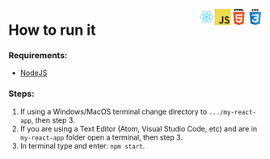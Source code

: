 [<img align="right" alt="CSS" width="32px" src="https://raw.githubusercontent.com/github/explore/main/topics/css/css.png" />][CSS_Site]
[<img align="right" alt="HTML" width="32px" src="https://raw.githubusercontent.com/github/explore/main/topics/html/html.png"  />][HTML_Site]
[<img align="right" alt="JavaScript" width="32px" src="https://raw.githubusercontent.com/github/explore/main/topics/javascript/javascript.png" />][JavaScript_Site]
[<img align="right" alt="React" width="32px" src="https://raw.githubusercontent.com/github/explore/main/topics/react/react.png" />][React_Site]

[CSS_Site]: https://developer.mozilla.org/en-US/docs/Web/CSS
[HTML_SITE]: https://developer.mozilla.org/en-US/docs/Web/HTML
[JavaScript_Site]: https://developer.mozilla.org/en-US/docs/Web/JavaScript
[React_Site]: https://reactjs.org/

# How to run it
### Requirements:
* [NodeJS](https://nodejs.org/)

### Steps:
1. If using a Windows/MacOS terminal change directory to ``.../my-react-app``, then step 3.
2. If you are using a Text Editor (Atom, Visual Studio Code, etc) and are in ``my-react-app`` folder open a terminal, then step 3.
3. In terminal type and enter: ``npm start``.
